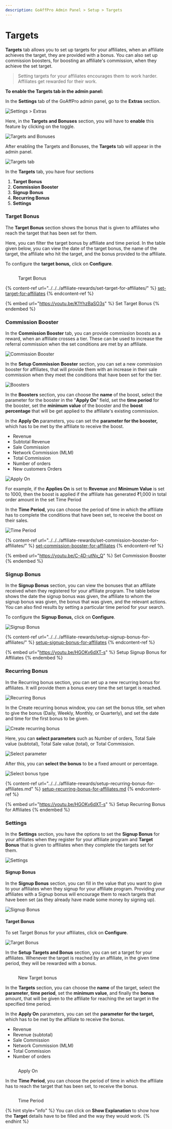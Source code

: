 ```yaml
---
description: GoAffPro Admin Panel > Setup > Targets
---
```


# Targets

**Targets** tab allows you to set up targets for your affiliates, when an affiliate achieves the target, they are provided with a bonus. You can also set up commission boosters, for boosting an affiliate's commission, when they achieve the set target. &#x20;

> Setting targets for your affiliates encourages them to work harder. Affiliates get rewarded for their work.&#x20;

**To enable the Targets tab in the admin panel:**

In the **Settings** tab of the GoAffPro admin panel, go to the **Extras** section.

![Settings > Extras](<../../../.gitbook/assets/Annotation 2020-03-04 220302.png>)

Here, in the **Targets and Bonuses** section, you will have to **enable** this feature by clicking on the toggle.

![Targets and Bonuses](<../../../.gitbook/assets/Annotation 2020-03-04 220549.png>)

After enabling the Targets and Bonuses, the **Targets** tab will appear in the admin panel.

![Targets tab](<../../../.gitbook/assets/Screenshot 2019-08-21 at 1.09.56 AM.png>)

In the **Targets** tab, you have four sections

1. **Target Bonus**
2. **Commission Booster**
3. **Signup Bonus**
4. **Recurring Bonus**
5. **Settings**

### Target Bonus

The **Target Bonus** section shows the bonus that is given to affiliates who reach the target that has been set for them.&#x20;

Here, you can filter the target bonus by affiliate and time period. In the table given below, you can view the date of the target bonus, the name of the target, the affiliate who hit the target, and the bonus provided to the affiliate.

To configure the **target bonus,** click on **Configure**.

<figure><img src="../../../.gitbook/assets/image (272).png" alt=""><figcaption><p>Target Bonus</p></figcaption></figure>

{% content-ref url="../../../affiliate-rewards/set-target-for-affiliates/" %}
[set-target-for-affiliates](../../../affiliate-rewards/set-target-for-affiliates/)
{% endcontent-ref %}

{% embed url="https://youtu.be/K1YhzBaSO3s" %}
Set Target Bonus
{% endembed %}

### Commission Booster

In the **Commission Booster** tab, you can provide commission boosts as a reward, when an affiliate crosses a tier. These can be used to increase the referral commission when the set conditions are met by an affiliate.

![Commission Booster](<../../../.gitbook/assets/image (2291).png>)

In the **Setup Commission** **Booster** section, you can set a new commission booster for affiliates, that will provide them with an increase in their sale commission when they meet the conditions that have been set for the tier.

![Boosters](<../../../.gitbook/assets/image (1359).png>)

In the **Boosters** section, you can choose the **name** of the boost, select the parameter for the booster in the  "**Apply On**" field, set the **time period** for the booster, set the **minimum value** of the booster and the **boost percentage** that will be get applied to the affiliate's existing commission.&#x20;

In the **Apply On** parameters, you can set the **parameter for the booster,** which has to be met by the affiliate to receive the boost.

* Revenue
* Subtotal Revenue
* Sale Commission
* Network Commission (MLM)
* Total Commission
* Number of orders
* New customers Orders

![Apply On](<../../../.gitbook/assets/image (3037).png>)

For example, if the **Applies On** is set to **Revenue** and **Minimum Value** is set to 1000, then the boost is applied if the affiliate has generated ₹1,000 in total order amount in the set Time Period

In the **Time Period**, you can choose the period of time in which the affiliate has to complete the conditions that have been set, to receive the boost on their sales.

![Time Period](<../../../.gitbook/assets/image (2755).png>)

{% content-ref url="../../../affiliate-rewards/set-commission-booster-for-affiliates/" %}
[set-commission-booster-for-affiliates](../../../affiliate-rewards/set-commission-booster-for-affiliates/)
{% endcontent-ref %}

{% embed url="https://youtu.be/C-4D-utNv_Q" %}
Set Commission Booster
{% endembed %}

### Signup Bonus

In the **Signup Bonus** section, you can view the bonuses that an affiliate received when they registered for your affiliate program. The table below shows the date the signup bonus was given, the affiliate to whom the signup bonus was given, the bonus that was given, and the relevant actions. You can also find results by setting a particular time period for your search.

To configure the **Signup Bonus,** click on **Configure**.

![Signup Bonus](<../../../.gitbook/assets/image (1086).png>)

{% content-ref url="../../../affiliate-rewards/setup-signup-bonus-for-affiliates/" %}
[setup-signup-bonus-for-affiliates](../../../affiliate-rewards/setup-signup-bonus-for-affiliates/)
{% endcontent-ref %}

{% embed url="https://youtu.be/HGOKv6dXT-s" %}
Setup Signup Bonus for Affiliates
{% endembed %}

### Recurring Bonus

In the Recurring bonus section, you can set up a new recurring bonus for affiliates. It will provide them a bonus every time the set target is reached.

![Recurring Bonus](<../../../.gitbook/assets/image (3109).png>)

In the Create recurring bonus window, you can set the bonus title, set when to give the bonus (Daily, Weekly, Monthly, or Quarterly), and set the date and time for the first bonus to be given.

![Create recurring bonus ](<../../../.gitbook/assets/image (2790).png>)

Here, you can **select parameters** such as Number of orders, Total Sale value (subtotal), Total Sale value (total), or Total Commission.

![Select parameter](<../../../.gitbook/assets/image (1327).png>)

After this, you can **select the bonus** to be a fixed amount or percentage.&#x20;

![Select bonus type](<../../../.gitbook/assets/image (2047).png>)

{% content-ref url="../../../affiliate-rewards/setup-recurring-bonus-for-affiliates.md" %}
[setup-recurring-bonus-for-affiliates.md](../../../affiliate-rewards/setup-recurring-bonus-for-affiliates.md)
{% endcontent-ref %}

{% embed url="https://youtu.be/HGOKv6dXT-s" %}
Setup Recurring Bonus for Affiliates
{% endembed %}

### Settings

In the **Settings** section, you have the options to set the **Signup Bonus** for your affiliates when they register for your affiliate program and **Target Bonus** that is given to affiliates when they complete the targets set for them.

![Settings](<../../../.gitbook/assets/image (548).png>)

#### Signup Bonus

In the **Signup Bonus** section, you can fill in the value that you want to give to your affiliates when they signup for your affiliate program. Providing your affiliates with a Signup bonus will encourage them to reach targets that have been set (as they already have made some money by signing up).

![Signup Bonus](<../../../.gitbook/assets/image (674).png>)

#### Target Bonus

To set Target Bonus for your affiliates, click on **Configure**.

![Target Bonus](<../../../.gitbook/assets/image (3285).png>)

In the **Setup Targets and Bonus** section, you can set a target for your affiliates. Whenever the target is reached by an affiliate, in the given time period, they will be rewarded with a bonus.

<figure><img src="../../../.gitbook/assets/image (1306).png" alt=""><figcaption><p>New Target bonus</p></figcaption></figure>

In the **Targets** section, you can choose the **name** of the target, select the **parameter**, **time period**, set the **minimum value**, and finally the **bonus** amount, that will be given to the affiliate for reaching the set target in the specified time period.&#x20;

In the **Apply On** parameters, you can set the **parameter for the target,** which has to be met by the affiliate to receive the bonus.

* Revenue
* Revenue (subtotal)
* Sale Commission
* Network Commission (MLM)
* Total Commission
* Number of orders

<figure><img src="../../../.gitbook/assets/image (3268).png" alt=""><figcaption><p>Apply On</p></figcaption></figure>

In the **Time Period**, you can choose the period of time in which the affiliate has to reach the target that has been set, to receive the bonus.

<figure><img src="../../../.gitbook/assets/image (1730).png" alt=""><figcaption><p>Time Period</p></figcaption></figure>

{% hint style="info" %}
You can click on **Show Explanation** to show how the **Target** details have to be filled and the way they would work.
{% endhint %}
